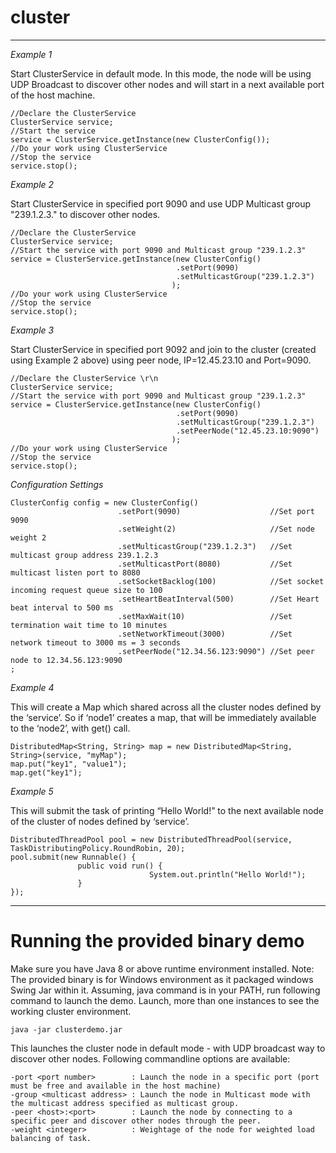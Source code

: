 # cluster
***
*_Example 1_*

Start ClusterService in default mode. In this mode, the node will be using UDP Broadcast to discover other nodes and will start 
in a next available port of the host machine.

    //Declare the ClusterService
    ClusterService service;
    //Start the service
    service = ClusterService.getInstance(new ClusterConfig());
    //Do your work using ClusterService
    //Stop the service
    service.stop();

*_Example 2_*

Start ClusterService in specified port 9090 and use UDP Multicast group "239.1.2.3." to discover other nodes.


    //Declare the ClusterService 
    ClusterService service;
    //Start the service with port 9090 and Multicast group "239.1.2.3"
    service = ClusterService.getInstance(new ClusterConfig()
                                         .setPort(9090)
                                         .setMulticastGroup("239.1.2.3")
                                        );
    //Do your work using ClusterService
    //Stop the service
    service.stop();

*_Example 3_*

Start ClusterService in specified port 9092 and join to the cluster (created using Example 2 above) using peer node, IP=12.45.23.10 and Port=9090.

    //Declare the ClusterService \r\n
    ClusterService service;
    //Start the service with port 9090 and Multicast group "239.1.2.3"
    service = ClusterService.getInstance(new ClusterConfig()
                                         .setPort(9090)
                                         .setMulticastGroup("239.1.2.3")
                                         .setPeerNode("12.45.23.10:9090")
                                        );
    //Do your work using ClusterService
    //Stop the service
    service.stop();

*_Configuration Settings_*

    ClusterConfig config = new ClusterConfig()
                            .setPort(9090)                    //Set port 9090
                            .setWeight(2)                     //Set node weight 2
                            .setMulticastGroup("239.1.2.3")   //Set multicast group address 239.1.2.3
                            .setMulticastPort(8080)           //Set multicast listen port to 8080
                            .setSocketBacklog(100)            //Set socket incoming request queue size to 100
                            .setHeartBeatInterval(500)        //Set Heart beat interval to 500 ms
                            .setMaxWait(10)                   //Set termination wait time to 10 minutes
                            .setNetworkTimeout(3000)          //Set network timeout to 3000 ms = 3 seconds
                            .setPeerNode("12.34.56.123:9090") //Set peer node to 12.34.56.123:9090
    ;

*_Example 4_*

This will create a Map which shared across all the cluster nodes defined by the ‘service’.
So if ‘node1’ creates a map, that will be immediately available to the ‘node2’, with get() call.

    DistributedMap<String, String> map = new DistributedMap<String, String>(service, "myMap");
    map.put("key1", "value1");
    map.get("key1");

*_Example 5_*

This will submit the task of printing “Hello World!” to the next available node of the cluster of nodes defined by ‘service’.

    DistributedThreadPool pool = new DistributedThreadPool(service, TaskDistributingPolicy.RoundRobin, 20);
    pool.submit(new Runnable() {
                   public void run() {
                                   System.out.println("Hello World!");
                   }
    });

***
# Running the provided binary demo


Make sure you have Java 8 or above runtime environment installed. 
Note: The provided binary is for Windows environment as it packaged windows Swing Jar within it.
Assuming, java command is in your PATH, run following command to launch the demo. Launch, more than one instances to see the working cluster environment.

    java -jar clusterdemo.jar
    
This launches the cluster node in default mode - with UDP broadcast way to discover other nodes.
Following commandline options are available:

    -port <port number>        : Launch the node in a specific port (port must be free and available in the host machine)
    -group <multicast address> : Launch the node in Multicast mode with the multicast address specified as multicast group.
    -peer <host>:<port>        : Launch the node by connecting to a specific peer and discover other nodes through the peer.
    -weight <integer>          : Weightage of the node for weighted load balancing of task.
    
 
